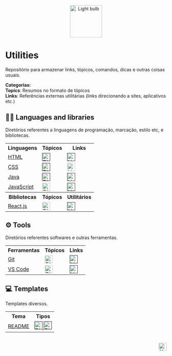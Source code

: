 <div align="center">
  <img alt="Light bulb" height="100" src="https://raw.githubusercontent.com/FortAwesome/Font-Awesome/6.x/svgs/solid/screwdriver-wrench.svg">
</div>



# Utilities
Repositório para armazenar links, tópicos, comandos, dicas e outras coisas usuais.

**Categorias:**<br>
**Topics**: Resumos no formato de tópicos <br>
**Links**: Referências externas utilitárias (links direcionando a sites, aplicativos etc.)

## 👩‍💻 Languages and libraries
Diretórios referentes a linguagens de programação, marcação, estilo etc, e bibliotecas.

<table>
    <!-- LINHA 0 -->
    <tr>
        <th>Linguagens</th>
        <th>Tópicos</th>
        <th>Links</th>
    </tr>
    <!-- LINHA 1 -->
    <tr>
        <td>
           <a href="">
            HTML
           </a>
        </td>
        <td>
           <a href="">
             <img alt="Tópicos" height="25" src="https://img.shields.io/badge/📑%20Basic-5058A1?style=for-the-badge&logo=none">
           </a>
        </td>
        <td>
          <a href="">
            <img alt="Links" height="25" src="https://img.shields.io/badge/🔗%20Links-30A3DC?style=for-the-badge&logo=none">
          </a>
        </td>    
     </tr>
    <!-- LINHA 2 -->
    <tr>
        <td>
           <a href="https://github.com/elidianaandrade/utilities/tree/main/languages-and-libraries/css">
            CSS
           </a>
        </td>
        <td>
           <a href="">
             <img alt="Tópicos" height="25" src="https://img.shields.io/badge/📑%20Basic-5058A1?style=for-the-badge&logo=none">
           </a>
        </td>
        <td>
          <a href="https://github.com/elidianaandrade/utilities/blob/main/languages-and-libraries/css/css-links.md">
            <img alt="Links" height="25" src="https://img.shields.io/badge/🔗%20Links-30A3DC?style=for-the-badge&logo=none">
          </a>
        </td>    
      </tr>
    <!-- LINHA 3 -->
    <tr>
        <td>
           <a href="">
            Java
           </a>
        </td>
        <td>
           <a href="">
             <img alt="Tópicos" height="25" src="https://img.shields.io/badge/📑%20Basic-5058A1?style=for-the-badge&logo=none">
           </a>
        </td>
        <td>
          <a href="">
            <img alt="Links" height="25" src="https://img.shields.io/badge/🔗%20Links-30A3DC?style=for-the-badge&logo=none">
          </a>
        </td>    
      </tr>
    <!-- LINHA 4 -->
    <tr>
        <td>
           <a href="https://github.com/elidianaandrade/utilities/tree/main/languages-and-libraries/javascript">
            JavaScript
           </a>
        </td>
        <td>
           <a href="https://github.com/elidianaandrade/utilities/tree/main/languages-and-libraries/javascript/topics/basic-javascript">
             <img alt="Tópicos" height="25" src="https://img.shields.io/badge/📑%20Basic-5058A1?style=for-the-badge&logo=none">
           </a>
        </td>
        <td>
          <a href="">
            <img alt="Links" height="25" src="https://img.shields.io/badge/🔗%20Links-30A3DC?style=for-the-badge&logo=none">
          </a>
        </td>    
      </tr>
    <!-- LINHA 0 -->
    <tr>
        <th>Bibliotecas</th>
        <th>Tópicos</th>
        <th>Utilitários</th>
    </tr>
    <!-- LINHA 1 -->
    <tr>
        <td>
           <a href="https://github.com/elidianaandrade/utilities/tree/main/languages-and-libraries/reactjs">
            React.js
           </a>
        </td>
        <td>
           <a href="https://github.com/elidianaandrade/utilities/tree/main/languages-and-libraries/reactjs/topics">
             <img alt="Tópicos" height="25" src="https://img.shields.io/badge/📑%20Basic-5058A1?style=for-the-badge&logo=none">
           </a>
        </td>
        <td>
          <a href="">
            <img alt="Links" height="25" src="https://img.shields.io/badge/🔗%20Links-30A3DC?style=for-the-badge&logo=none">
          </a>
        </td>    
     </tr>
</table>

## ⚙ Tools
Diretórios referentes softwares e outras ferramentas.

<table>
    <!-- LINHA 0 -->
    <tr>
        <th>Ferramentas</th>
        <th>Tópicos</th>
        <th>Links</th>
    </tr>
    <!-- LINHA 1 -->
    <tr>
        <td>
           <a href="https://github.com/elidianaandrade/utilities/tree/main/tools/git">
            Git
           </a>
        </td>
        <td>
           <a href="https://github.com/elidianaandrade/utilities/blob/main/tools/git/git.md">
             <img alt="Tópicos" height="25" src="https://img.shields.io/badge/💻%20Command%20list-5058A1?style=for-the-badge&logo=none">
           </a>
        </td>
        <td>
          <a href="">
            <img alt="Links" height="25" src="https://img.shields.io/badge/🔗%20Links-30A3DC?style=for-the-badge&logo=none">
          </a>
        </td>    
     </tr>
    <!-- LINHA 2 -->
    <tr>
        <td>
           <a href="https://github.com/elidianaandrade/utilities/tree/main/tools/vscode">
            VS Code
           </a>
        </td>
        <td>
           <a href="https://github.com/elidianaandrade/utilities/blob/main/tools/vscode/vscode.md">
             <img alt="Tópicos" height="25" src="https://img.shields.io/badge/💻%20Command%20list-5058A1?style=for-the-badge&logo=none">
           </a>
        </td>
        <td>
          <a href="">
            <img alt="Links" height="25" src="https://img.shields.io/badge/🔗%20Links-30A3DC?style=for-the-badge&logo=none">
          </a>
        </td>    
      </tr>
  </table>

## 💻 Templates
Templates diversos.

<table>
    <!-- LINHA 0 -->
    <tr>
        <th>Tema</th>
        <th>Tipos</th>
    </tr>
    <!-- LINHA 1 -->
    <tr>
        <td>
           <a href="https://github.com/elidianaandrade/utilities/tree/main/templates">
            README
           </a>
        </td>
        <td>
           <a href="">
             <img alt="Tópicos" height="25" src="https://img.shields.io/badge/👩%20Profile-5058A1?style=for-the-badge&logo=none">
           </a>
           <a href="">
             <img alt="Tópicos" height="25" src="https://img.shields.io/badge/📂%20Projects-5058A1?style=for-the-badge&logo=none">
           </a>
        </td>   
     </tr>
  </table>


<br>

<div align="right">
  <a href="#top">
    <img alt="Up" height="25" src="https://raw.githubusercontent.com/FortAwesome/Font-Awesome/6.x/svgs/solid/angle-up.svg">
  </a>
</div>
